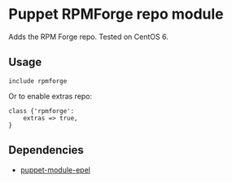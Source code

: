 Puppet RPMForge repo module
==============

Adds the RPM Forge repo. Tested on CentOS 6.

Usage
--------------

```puppet
include rpmforge
```

Or to enable extras repo:

```puppet
class {'rpmforge':
	extras => true,
}
```

Dependencies
--------------
* [puppet-module-epel](https://github.com/stahnma/puppet-module-epel)
